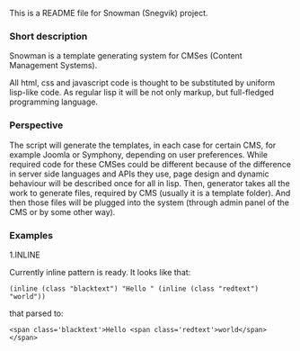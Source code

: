This is a README file for Snowman (Snegvik) project.

### Short description

Snowman is a template generating system for CMSes (Content Management Systems). 

All html, css and javascript code is thought to be substituted by uniform lisp-like code. As regular lisp it will be not only markup, but full-fledged programming language.

### Perspective

The script will generate the templates, in each case for certain CMS, for example Joomla or Symphony, depending on user preferences. While required code for these CMSes could be different because of the difference in server side languages and APIs they use, page design and dynamic behaviour will be described once for all in lisp. Then, generator takes all the work to generate files, required by CMS (usually it is a template folder). And then those files will be plugged into the system (through admin panel of the CMS or by some other way).

### Examples

1.INLINE

Currently inline pattern is ready. It looks like that:

    (inline (class "blacktext") "Hello " (inline (class "redtext") "world"))

that parsed to:

    <span class='blacktext'>Hello <span class='redtext'>world</span></span>
